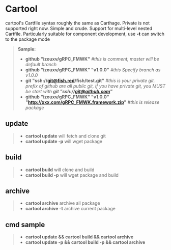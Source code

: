 # Cartool
cartool's Cartfile syntax roughly the same as Carthage. Private is not supported right now. Simple and crude. Support for multi-level nested Cartfile. Particularly suitable for component development, use **-t** can switch to the package mode

> **Sample:**
> 
>-  **github "izouxv/gRPC_FMWK"**   *#this is comment,  master will be default branch*
>-  **github "izouxv/gRPC_FMWK" "v1.0.0"** *#this Specify branch as v1.0.0* 
>-  **git "ssh://git@fish.red/fish/test.git"**  *#this is your private git. prefix of github are all public git, if you have private git, you MUST be start with **git "ssh://git@github.com"***
>-  **github "izouxv/gRPC_FMWK" "v1.0.0" "http://xxx.com/gRPC_FMWK.framework.zip"** *#this is release package*

## update
>- **cartool update** will fetch and clone git
>- **cartool update -p** will wget package
 
## build  
>- **cartool build** will clone and build
>- **cartool build -p** will wget package and build 

## archive  
>- **cartool archive** archive all package
>- **cartool archive -t** archive current package 

## cmd sample  
>- **cartool update && cartool build && cartool archive**
>- **cartool update -p && cartool build -p && cartool archive**
